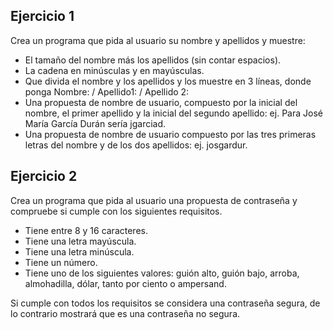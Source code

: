 Ejercicio 1
-----------
Crea un programa que pida al usuario su nombre y apellidos y muestre:

- El tamaño del nombre más los apellidos (sin contar espacios).
- La cadena en minúsculas y en mayúsculas.
- Que divida el nombre y los apellidos y los muestre en 3 líneas, donde ponga Nombre: / Apellido1: / Apellido 2:
- Una propuesta de nombre de usuario, compuesto por la inicial del nombre, el primer apellido y la inicial del segundo apellido: ej. Para José María García Durán sería jgarciad.
- Una propuesta de nombre de usuario compuesto por las tres primeras letras del nombre y de los dos apellidos: ej. josgardur.

Ejercicio 2
-----------

Crea un programa que pida al usuario una propuesta de contraseña y  compruebe si cumple con los siguientes requisitos.

- Tiene entre 8 y 16 caracteres.
- Tiene una letra mayúscula.
- Tiene una letra minúscula.
- Tiene un número.
- Tiene uno de los siguientes valores: guión alto, guión bajo, arroba,  almohadilla, dólar, tanto por ciento o ampersand.

Si cumple con todos los requisitos se considera una contraseña segura, de lo  contrario mostrará que es una contraseña no segura.